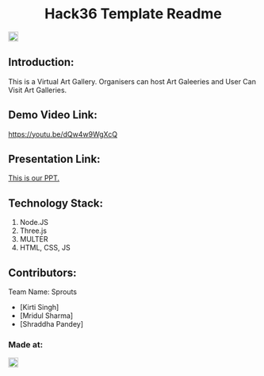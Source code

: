 <h1 align="center">Hack36 Template Readme</h1>
<p align="center">
</p>

<a href="https://hack36.com"> <img src="http://bit.ly/BuiltAtHack36" height=20px> </a>


## Introduction:
  This is a Virtual Art Gallery. Organisers can host Art Galeeries and User Can Visit Art Galleries.
  
## Demo Video Link:
  <a href="https://youtu.be/dQw4w9WgXcQ">https://youtu.be/dQw4w9WgXcQ</a>
  
## Presentation Link:
  <a href="https://drive.google.com/file/d/17ki3hz0_x6WQnHRVeQr_IcPuRPeU7Qdk/view?usp=sharing"> This is our PPT. </a>
  

## Technology Stack:
  1) Node.JS
  2) Three.js
  3) MULTER
  4) HTML, CSS, JS
  

## Contributors:

Team Name: Sprouts

* [Kirti Singh]
* [Mridul Sharma]
* [Shraddha Pandey]


### Made at:
<a href="https://hack36.com"> <img src="http://bit.ly/BuiltAtHack36" height=20px> </a>

